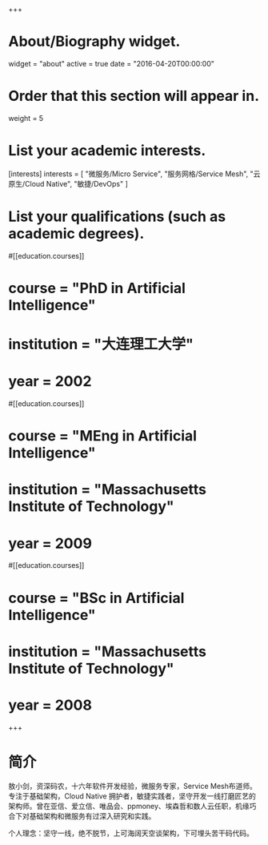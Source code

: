 +++
# About/Biography widget.
widget = "about"
active = true
date = "2016-04-20T00:00:00"

# Order that this section will appear in.
weight = 5

# List your academic interests.
[interests]
  interests = [
    "微服务/Micro Service",
    "服务网格/Service Mesh",
    "云原生/Cloud Native",
    "敏捷/DevOps"
  ]

# List your qualifications (such as academic degrees).
#[[education.courses]]
#  course = "PhD in Artificial Intelligence"
#  institution = "大连理工大学"
#  year = 2002

#[[education.courses]]
#  course = "MEng in Artificial Intelligence"
#  institution = "Massachusetts Institute of Technology"
#  year = 2009

#[[education.courses]]
#  course = "BSc in Artificial Intelligence"
#  institution = "Massachusetts Institute of Technology"
#  year = 2008

+++

# 简介

敖小剑，资深码农，十六年软件开发经验，微服务专家，Service Mesh布道师。专注于基础架构，Cloud Native 拥护者，敏捷实践者，坚守开发一线打磨匠艺的架构师。曾在亚信、爱立信、唯品会、ppmoney、埃森哲和数人云任职，机缘巧合下对基础架构和微服务有过深入研究和实践。

个人理念：坚守一线，绝不脱节，上可海阔天空谈架构，下可埋头苦干码代码。
